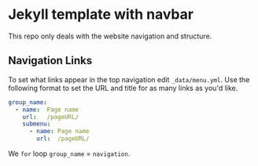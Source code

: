 ---
---
# Jekyll template with navbar

This repo only deals with the website navigation and structure.

## Navigation Links

To set what links appear in the top navigation edit `_data/menu.yml`. Use the following format to set the URL and title for as many links as you'd like.

```yaml
group_name:
  - name:  Page name
    url:   /pageURL/
    submenu:
      - name: Page name
        url:  /pageURL/
```

We `for` loop  `group_name` = `navigation`.
